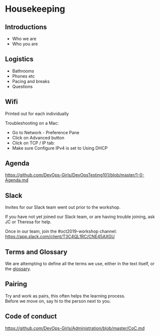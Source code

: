 # Housekeeping

## Introductions
* Who we are
* Who you are

## Logistics

* Bathrooms
* Phones etc
* Pacing and breaks
* Questions

## Wifi
Printed out for each individually

Troubleshooting on a Mac: 
- Go to Network - Preference Pane
- Click on Advanced button
- Click on TCP / IP tab:
- Make sure Configure IPv4 is set to Using DHCP

## Agenda
https://github.com/DevOps-Girls/DevOpsTesting101/blob/master/1-0-Agenda.md

## Slack

Invites for our Slack team went out prior to the workshop.

If you have not yet joined our Slack team, or are having trouble joining, ask JC or Theresa for help.

Once in our team, join the #oct2019-workshop channel:
https://app.slack.com/client/T3C4QL1RC/CNE45AXGU

## Terms and Glossary

We are attempting to define all the terms we use, either in the text itself, or the [glossary](glossary.md).


## Pairing
Try and work as pairs, this often helps the learning process.</br>
Before we move on, say hi to the person next to you.</br>

## Code of conduct

https://github.com/DevOps-Girls/Administration/blob/master/CoC.md

